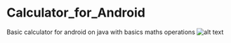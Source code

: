 # Calculator_for_Android
Basic calculator for android on java with basics maths operations
![alt text](/Users/artembudnitski/AndroidStudioProjects/calculatorik/CalAndroidJava.png?raw=true "Screenshot of the app")
